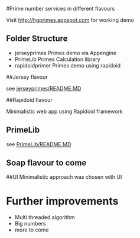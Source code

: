 #Prime number services in different flavours

Visit http://hgprimes.appspot.com for working demo


## Folder Structure 

* jerseyprimes  Primes demo via Appengine
* PrimeLib  Primes Calculation library
* rapidoidprimer  Primes demo using rapidoid
  
##Jersey flavour

see [jerseyprimes/README.MD](/tree/master/jerseyprimes/README.MD)

##Rapidoid flavour

Minimalistic web app using Rapidoid framework

## PrimeLib

see [PrimeLib/README.MD](/tree/master/PrimeLib/README.MD)
## Soap flavour to come


##UI 
Minimalistic approach was chosen with UI

# Further improvements

* Multi threaded algorithm
* Big numbers
* more to come



